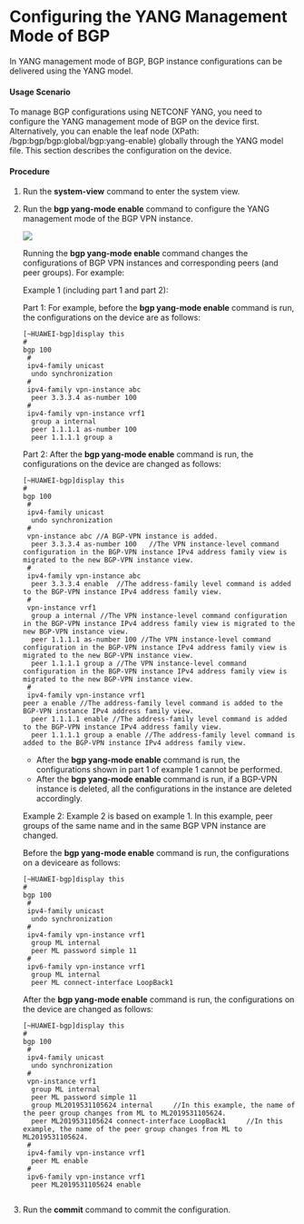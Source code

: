Configuring the YANG Management Mode of BGP
===========================================

In YANG management mode of BGP, BGP instance configurations can be delivered using the YANG model.

#### Usage Scenario

To manage BGP configurations using NETCONF YANG, you need to configure the YANG management mode of BGP on the device first. Alternatively, you can enable the leaf node (XPath: /bgp:bgp/bgp:global/bgp:yang-enable) globally through the YANG model file. This section describes the configuration on the device.


#### Procedure

1. Run the **system-view** command to enter the system view.
2. Run the **bgp yang-mode enable** command to configure the YANG management mode of the BGP VPN instance.
   
   ![](../../../../public_sys-resources/note_3.0-en-us.png) 
   
   Running the **bgp yang-mode enable** command changes the configurations of BGP VPN instances and corresponding peers (and peer groups). For example:
   
   Example 1 (including part 1 and part 2):
   
   Part 1: For example, before the **bgp yang-mode enable** command is run, the configurations on the device are as follows:
   
   ```
   [~HUAWEI-bgp]display this 
   #
   bgp 100
    #
    ipv4-family unicast
     undo synchronization
    #
    ipv4-family vpn-instance abc
     peer 3.3.3.4 as-number 100
    #
    ipv4-family vpn-instance vrf1
     group a internal
     peer 1.1.1.1 as-number 100
     peer 1.1.1.1 group a 
   ```
   
   Part 2: After the **bgp yang-mode enable** command is run, the configurations on the device are changed as follows:
   
   ```
   [~HUAWEI-bgp]display this 
   # 
   bgp 100 
    # 
    ipv4-family unicast 
     undo synchronization
    # 
    vpn-instance abc //A BGP-VPN instance is added.
     peer 3.3.3.4 as-number 100   //The VPN instance-level command configuration in the BGP-VPN instance IPv4 address family view is migrated to the new BGP-VPN instance view.
    #
    ipv4-family vpn-instance abc
     peer 3.3.3.4 enable  //The address-family level command is added to the BGP-VPN instance IPv4 address family view.
    #
    vpn-instance vrf1
     group a internal //The VPN instance-level command configuration in the BGP-VPN instance IPv4 address family view is migrated to the new BGP-VPN instance view.
     peer 1.1.1.1 as-number 100 //The VPN instance-level command configuration in the BGP-VPN instance IPv4 address family view is migrated to the new BGP-VPN instance view.
     peer 1.1.1.1 group a //The VPN instance-level command configuration in the BGP-VPN instance IPv4 address family view is migrated to the new BGP-VPN instance view.
    #
    ipv4-family vpn-instance vrf1
   peer a enable //The address-family level command is added to the BGP-VPN instance IPv4 address family view.
     peer 1.1.1.1 enable //The address-family level command is added to the BGP-VPN instance IPv4 address family view.
     peer 1.1.1.1 group a enable //The address-family level command is added to the BGP-VPN instance IPv4 address family view.
   ```
   * After the **bgp yang-mode enable** command is run, the configurations shown in part 1 of example 1 cannot be performed.
   * After the **bgp yang-mode enable** command is run, if a BGP-VPN instance is deleted, all the configurations in the instance are deleted accordingly.
   
   Example 2: Example 2 is based on example 1. In this example, peer groups of the same name and in the same BGP VPN instance are changed.
   
   Before the **bgp yang-mode enable** command is run, the configurations on a deviceare as follows:
   
   ```
   [~HUAWEI-bgp]display this 
   # 
   bgp 100 
    # 
    ipv4-family unicast 
     undo synchronization 
    # 
    ipv4-family vpn-instance vrf1 
     group ML internal 
     peer ML password simple 11 
    # 
    ipv6-family vpn-instance vrf1 
     group ML internal 
     peer ML connect-interface LoopBack1
   ```
   
   After the **bgp yang-mode enable** command is run, the configurations on the device are changed as follows:
   
   ```
   [~HUAWEI-bgp]display this  
   # 
   bgp 100 
    # 
    ipv4-family unicast 
     undo synchronization 
    # 
    vpn-instance vrf1 
     group ML internal               
     peer ML password simple 11         
     group ML2019531105624 internal     //In this example, the name of the peer group changes from ML to ML2019531105624.
     peer ML2019531105624 connect-interface LoopBack1     //In this example, the name of the peer group changes from ML to ML2019531105624. 
    # 
    ipv4-family vpn-instance vrf1 
     peer ML enable 
    #  
    ipv6-family vpn-instance vrf1 
     peer ML2019531105624 enable
     
   ```
3. Run the **commit** command to commit the configuration.
